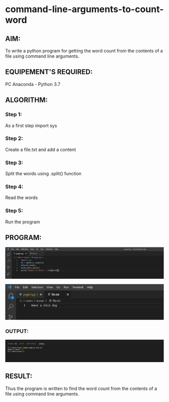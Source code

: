 # command-line-arguments-to-count-word
## AIM:
To write a python program for getting the word count from the contents of a file using command line arguments.
## EQUIPEMENT'S REQUIRED: 
PC
Anaconda - Python 3.7
## ALGORITHM: 
### Step 1:
As a first step import sys

### Step 2:
Create a file.txt and add a content

### Step 3:
Split the words using .split() function

### Step 4:
Read the words

### Step 5:
Run the program

## PROGRAM:
![input](./prgm1.jpeg)

![input](./file.jpeg)

### OUTPUT:
![output](./output.jpeg)


## RESULT:
Thus the program is written to find the word count from the contents of a file using command line arguments.
